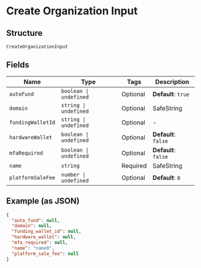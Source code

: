 
# Create Organization Input

## Structure

`CreateOrganizationInput`

## Fields

| Name | Type | Tags | Description |
|  --- | --- | --- | --- |
| `autoFund` | `boolean \| undefined` | Optional | **Default**: `true` |
| `domain` | `string \| undefined` | Optional | SafeString |
| `fundingWalletId` | `string \| undefined` | Optional | - |
| `hardwareWallet` | `boolean \| undefined` | Optional | **Default**: `false` |
| `mfaRequired` | `boolean \| undefined` | Optional | **Default**: `false` |
| `name` | `string` | Required | SafeString |
| `platformSaleFee` | `number \| undefined` | Optional | **Default**: `0` |

## Example (as JSON)

```json
{
  "auto_fund": null,
  "domain": null,
  "funding_wallet_id": null,
  "hardware_wallet": null,
  "mfa_required": null,
  "name": "name0",
  "platform_sale_fee": null
}
```


